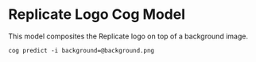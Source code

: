 # Replicate Logo Cog Model

This model composites the Replicate logo on top of a background image.

```console
cog predict -i background=@background.png
```
